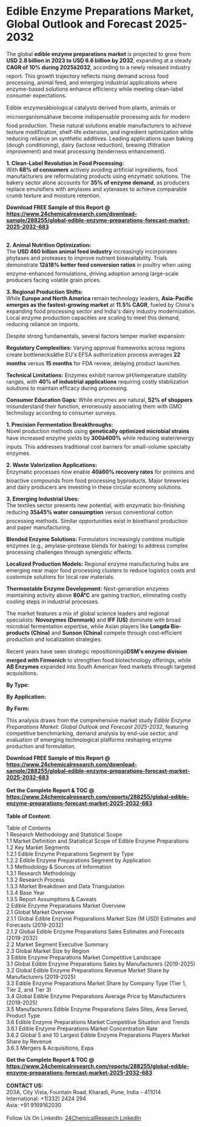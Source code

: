 <h1>Edible Enzyme Preparations Market, Global Outlook and Forecast 2025-2032</h1><p>The global <strong>edible enzyme preparations market</strong> is projected to grow from <strong>USD 2.8 billion in 2023 to USD 6.6 billion by 2032</strong>, expanding at a steady <strong>CAGR of 10% during 2025â2032</strong>, according to a newly released industry report. This growth trajectory reflects rising demand across food processing, animal feed, and emerging industrial applications where enzyme-based solutions enhance efficiency while meeting clean-label consumer expectations.</p><p>Edible enzymesâbiological catalysts derived from plants, animals or microorganismsâhave become indispensable processing aids for modern food production. These natural solutions enable manufacturers to achieve texture modification, shelf-life extension, and ingredient optimization while reducing reliance on synthetic additives. Leading applications span baking (dough conditioning), dairy (lactose reduction), brewing (filtration improvement) and meat processing (tenderness enhancement).</p><p><strong>1. Clean-Label Revolution in Food Processing:</strong><br>
With <strong>68% of consumers</strong> actively avoiding artificial ingredients, food manufacturers are reformulating products using enzymatic solutions. The bakery sector alone accounts for <strong>35% of enzyme demand</strong>, as producers replace emulsifiers with amylases and xylanases to achieve comparable crumb texture and moisture retention.</p><div><b>Download FREE Sample of this Report @ 
            <a href="https://www.24chemicalresearch.com/download-sample/288255/global-edible-enzyme-preparations-forecast-market-2025-2032-683">
            https://www.24chemicalresearch.com/download-sample/288255/global-edible-enzyme-preparations-forecast-market-2025-2032-683</a></b></div><br><p><strong>2. Animal Nutrition Optimization:</strong><br>
The <strong>USD 460 billion animal feed industry</strong> increasingly incorporates phytases and proteases to improve nutrient bioavailability. Trials demonstrate <strong>12â18% better feed conversion ratios</strong> in poultry when using enzyme-enhanced formulations, driving adoption among large-scale producers facing volatile grain prices.</p><p><strong>3. Regional Production Shifts:</strong><br>
While <strong>Europe and North America</strong> remain technology leaders, <strong>Asia-Pacific emerges as the fastest-growing market</strong> at <strong>11.5% CAGR</strong>, fueled by China's expanding food processing sector and India's dairy industry modernization. Local enzyme production capacities are scaling to meet this demand, reducing reliance on imports.</p><p>Despite strong fundamentals, several factors temper market expansion:</p><p><strong>Regulatory Complexities:</strong> Varying approval frameworks across regions create bottlenecksâthe EU's EFSA authorization process averages <strong>22 months</strong> versus <strong>15 months</strong> for FDA review, delaying product launches.</p><p><strong>Technical Limitations:</strong> Enzymes exhibit narrow pH/temperature stability ranges, with <strong>40% of industrial applications</strong> requiring costly stabilization solutions to maintain efficacy during processing.</p><p><strong>Consumer Education Gaps:</strong> While enzymes are natural, <strong>52% of shoppers</strong> misunderstand their function, erroneously associating them with GMO technology according to consumer surveys.</p><p><strong>1. Precision Fermentation Breakthroughs:</strong><br>
Novel production methods using <strong>genetically optimized microbial strains</strong> have increased enzyme yields by <strong>300â400%</strong> while reducing water/energy inputs. This addresses traditional cost barriers for small-volume specialty enzymes.</p><p><strong>2. Waste Valorization Applications:</strong><br>
Enzymatic processes now enable <strong>40â60% recovery rates</strong> for proteins and bioactive compounds from food processing byproducts. Major breweries and dairy producers are investing in these circular economy solutions.</p><p><strong>3. Emerging Industrial Uses:</strong><br>
The textiles sector presents new potential, with enzymatic bio-finishing reducing <strong>35â45% water consumption</strong> versus conventional cotton processing methods. Similar opportunities exist in bioethanol production and paper manufacturing.</p><p><strong>Blended Enzyme Solutions:</strong> Formulators increasingly combine multiple enzymes (e.g., amylase-protease blends for baking) to address complex processing challenges through synergistic effects.</p><p><strong>Localized Production Models:</strong> Regional enzyme manufacturing hubs are emerging near major food processing clusters to reduce logistics costs and customize solutions for local raw materials.</p><p><strong>Thermostable Enzyme Development:</strong> Next-generation enzymes maintaining activity above <strong>80Â°C</strong> are gaining traction, eliminating costly cooling steps in industrial processes.</p><p>The market features a mix of global science leaders and regional specialists: <strong>Novozymes (Denmark)</strong> and <strong>IFF (US)</strong> dominate with broad microbial fermentation expertise, while Asian players like <strong>Longda Bio-products (China)</strong> and <strong>Sunson (China)</strong> compete through cost-efficient production and localization strategies.</p><p>Recent years have seen strategic repositioningâ<strong>DSM's enzyme division merged with Firmenich</strong> to strengthen food biotechnology offerings, while <strong>AB Enzymes</strong> expanded into South American feed markets through targeted acquisitions.</p><p><strong>By Type:</strong></p><p><strong>By Application:</strong></p><p><strong>By Form:</strong></p><p>This analysis draws from the comprehensive market study <em>Edible Enzyme Preparations Market: Global Outlook and Forecast 2025-2032</em>, featuring competitive benchmarking, demand analysis by end-use sector, and evaluation of emerging technological platforms reshaping enzyme production and formulation.</p><div><b>Download FREE Sample of this Report @ 
            <a href="https://www.24chemicalresearch.com/download-sample/288255/global-edible-enzyme-preparations-forecast-market-2025-2032-683">
            https://www.24chemicalresearch.com/download-sample/288255/global-edible-enzyme-preparations-forecast-market-2025-2032-683</a></b></div><br><div><b>Get the Complete Report & TOC @ 
            <a href="https://www.24chemicalresearch.com/reports/288255/global-edible-enzyme-preparations-forecast-market-2025-2032-683">
            https://www.24chemicalresearch.com/reports/288255/global-edible-enzyme-preparations-forecast-market-2025-2032-683</a></b></div><br>
            <b>Table of Content:</b><p>Table of Contents<br />
1 Research Methodology and Statistical Scope<br />
1.1 Market Definition and Statistical Scope of Edible Enzyme Preparations<br />
1.2 Key Market Segments<br />
1.2.1 Edible Enzyme Preparations Segment by Type<br />
1.2.2 Edible Enzyme Preparations Segment by Application<br />
1.3 Methodology & Sources of Information<br />
1.3.1 Research Methodology<br />
1.3.2 Research Process<br />
1.3.3 Market Breakdown and Data Triangulation<br />
1.3.4 Base Year<br />
1.3.5 Report Assumptions & Caveats<br />
2 Edible Enzyme Preparations Market Overview<br />
2.1 Global Market Overview<br />
2.1.1 Global Edible Enzyme Preparations Market Size (M USD) Estimates and Forecasts (2019-2032)<br />
2.1.2 Global Edible Enzyme Preparations Sales Estimates and Forecasts (2019-2032)<br />
2.2 Market Segment Executive Summary<br />
2.3 Global Market Size by Region<br />
3 Edible Enzyme Preparations Market Competitive Landscape<br />
3.1 Global Edible Enzyme Preparations Sales by Manufacturers (2019-2025)<br />
3.2 Global Edible Enzyme Preparations Revenue Market Share by Manufacturers (2019-2025)<br />
3.3 Edible Enzyme Preparations Market Share by Company Type (Tier 1, Tier 2, and Tier 3)<br />
3.4 Global Edible Enzyme Preparations Average Price by Manufacturers (2019-2025)<br />
3.5 Manufacturers Edible Enzyme Preparations Sales Sites, Area Served, Product Type<br />
3.6 Edible Enzyme Preparations Market Competitive Situation and Trends<br />
3.6.1 Edible Enzyme Preparations Market Concentration Rate<br />
3.6.2 Global 5 and 10 Largest Edible Enzyme Preparations Players Market Share by Revenue<br />
3.6.3 Mergers & Acquisitions, Expa</p><div><b>Get the Complete Report & TOC @ 
            <a href="https://www.24chemicalresearch.com/reports/288255/global-edible-enzyme-preparations-forecast-market-2025-2032-683">
            https://www.24chemicalresearch.com/reports/288255/global-edible-enzyme-preparations-forecast-market-2025-2032-683</a></b></div><br><b>CONTACT US:</b><br>
            203A, City Vista, Fountain Road, Kharadi, Pune, India - 411014<br>
            International: +1(332) 2424 294<br>
            Asia: +91 9169162030 <br><br>
            Follow Us On LinkedIn: <a href="https://www.linkedin.com/company/24chemicalresearch/">24ChemicalResearch LinkedIn</a>